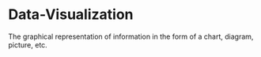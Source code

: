 # Data-Visualization
The graphical representation of information in the form of a chart, diagram, picture, etc. 
